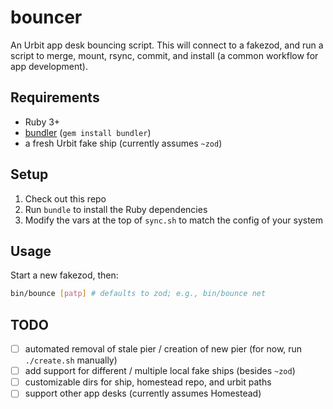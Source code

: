 # bouncer

An Urbit app desk bouncing script. This will connect to a fakezod, and run a 
script to merge, mount, rsync, commit, and install (a common workflow for app
development).

## Requirements

- Ruby 3+
- [bundler](https://bundler.io/) (`gem install bundler`)
- a fresh Urbit fake ship (currently assumes `~zod`)

## Setup

1. Check out this repo
2. Run `bundle` to install the Ruby dependencies
3. Modify the vars at the top of `sync.sh` to match the config of your system

## Usage

Start a new fakezod, then:

```sh
bin/bounce [patp] # defaults to zod; e.g., bin/bounce net
```

## TODO

- [ ] automated removal of stale pier / creation of new pier (for now, run `./create.sh` manually)
- [ ] add support for different / multiple local fake ships (besides `~zod`)
- [ ] customizable dirs for ship, homestead repo, and urbit paths
- [ ] support other app desks (currently assumes Homestead)
